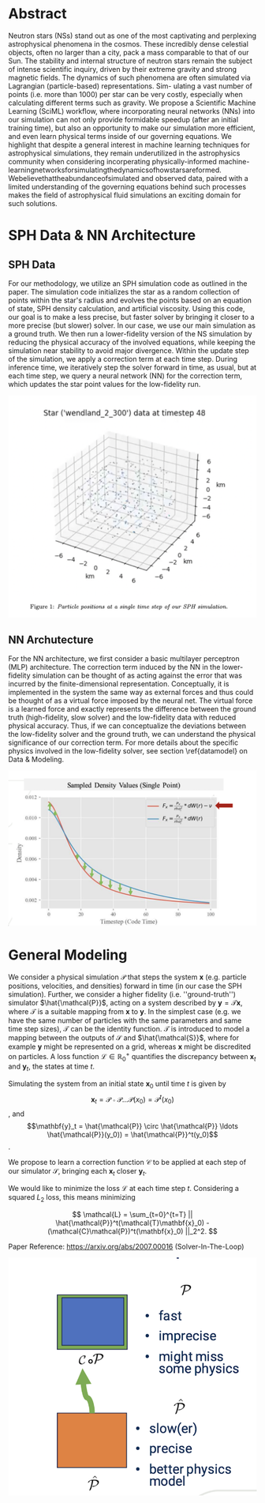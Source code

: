 # Abstract

Neutron stars (NSs) stand out as one of the most captivating and perplexing astrophysical phenomena in the
cosmos. These incredibly dense celestial objects, often no larger than a city, pack a mass comparable to that of
our Sun. The stability and internal structure of neutron stars remain the subject of intense scientific inquiry,
driven by their extreme gravity and strong magnetic fields.
The dynamics of such phenomena are often simulated via Lagrangian (particle-based) representations. Sim-
ulating a vast number of points (i.e. more than 1000) per star can be very costly, especially when calculating
different terms such as gravity. We propose a Scientific Machine Learning (SciML) workflow, where incorporating
neural networks (NNs) into our simulation can not only provide formidable speedup (after an initial training
time), but also an opportunity to make our simulation more efficient, and even learn physical terms inside of our
governing equations.
We highlight that despite a general interest in machine learning techniques for astrophysical simulations, they
remain underutilized in the astrophysics community when considering incorperating physically-informed machine-
learningnetworksforsimulatingthedynamicsofhowstarsareformed. Webelievethattheabundanceofsimulated
and observed data, paired with a limited understanding of the governing equations behind such processes makes
the field of astrophysical fluid simulations an exciting domain for such solutions.

# SPH Data & NN Architecture

## SPH Data

For our methodology, we utilize an SPH simulation code as outlined in the paper. The simulation code initializes the star as a random collection of points within the star's radius and evolves the points based on an equation of state, SPH density calculation, and artificial viscosity. Using this code, our goal is to make a less precise, but faster solver by bringing it closer to a more precise (but slower) solver. In our case, we use our main simulation as a ground truth. We then run a lower-fidelity version of the NS simulation by reducing the physical accuracy of the involved equations, while keeping the simulation near stability to avoid major divergence. Within the update step of the simulation, we apply a correction term at each time step.  During inference time, we iteratively step the solver forward in time, as usual, but at each time step, we query a neural network (NN) for the correction term, which updates the star point values for the low-fidelity run. 

![image](sph.png)

## NN Archutecture 

For the NN architecture, we first consider a basic multilayer perceptron (MLP) architecture. The correction term induced by the NN in the lower-fidelity simulation can be thought of as acting against the error that was incurred by the finite-dimensional representation. Conceptually, it is implemented in the system the same way as external forces and thus could be thought of as a virtual force imposed by the neural net. The virtual force is a learned force and exactly represents the difference between the ground truth (high-fidelity, slow solver) and the low-fidelity data with reduced physical accuracy. Thus, if we can conceptualize the deviations between the low-fidelity solver and the ground truth, we can understand the physical significance of our correction term. For more details about the specific physics involved in the low-fidelity solver, see section \ref{datamodel} on Data \& Modeling.

![image](hi_low_fidelity_density_values.png)

# General Modeling

We consider a physical simulation $\mathcal{P}$ that steps the system $\mathbf{x}$ (e.g. particle positions, velocities, and densities) forward in time (in our case the SPH simulation). Further, we consider a higher fidelity (i.e. ''ground-truth'') simulator 
$\hat{\mathcal{P}}$, acting on a system described by $\mathbf{y}=\mathcal{T}\mathbf{x}$, where $\mathcal{T}$ is a suitable mapping from $\mathbf{x}$ to $\mathbf{y}$. In the simplest case (e.g. we have the same number of particles with the same parameters and same time step sizes), $\mathcal{T}$ can be the identity function. $\mathcal{T}$ is introduced to model a mapping between the outputs of $\mathcal{S}$ and $\hat{\mathcal{S}}$, where for example $\mathbf{y}$ might be represented on a grid, whereas $\mathbf{x}$ might be discredited on particles. A loss function $\mathcal{L} \in \mathbb{R}^+_0$ quantifies the discrepancy between $\mathbf{x}_t$ and $\mathbf{y}_t$, the states at time $t$.

Simulating the system from an initial state $\mathbf{x}_0$ until time $t$ is given by 
$$\mathbf{x}_t = \mathcal{P}\circ\mathcal{P}\ldots\mathcal{P}(x_0) = \mathcal{P}^t(x_0)$$, 
and 
$$\mathbf{y}_t = \hat{\mathcal{P}} \circ \hat{\mathcal{P}} \ldots \hat{\mathcal{P}}(y_0)) = \hat{\mathcal{P}}^t(y_0)$$. 

We propose to learn a correction function $\mathcal{C}$ to be applied at each step of our simulator $\mathcal{S}$, bringing each $\mathbf{x}_t$ closer $\mathbf{y}_t$.

We would like to minimize the loss $\mathcal{L}$ at each time step $t$. Considering a squared $L_2$ loss, this means minimizing

$$
\mathcal{L} = \sum_{t=0}^{t=T} ||
    \hat{\mathcal{P}}^t(\mathcal{T}\mathbf{x}_0) - (\mathcal{C}\mathcal{P})^t(\mathbf{x}_0)
||_2^2.
$$

Paper Reference: https://arxiv.org/abs/2007.00016 (Solver-In-The-Loop)


![image](model_correction.png)
